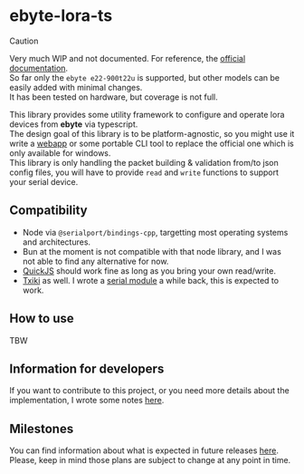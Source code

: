 # ebyte-lora-ts

> [!CAUTION]
> Very much WIP and not documented. For reference, the [official documentation](https://www.cdebyte.com/products/E22-900T22U).  
> So far only the `ebyte e22-900t22u` is supported, but other models can be easily added with minimal changes.  
> It has been tested on hardware, but coverage is not full.

This library provides some utility framework to configure and operate lora devices from **ebyte** via typescript.  
The design goal of this library is to be platform-agnostic, so you might use it write a [webapp](https://developer.mozilla.org/en-US/docs/Web/API/SerialPort) or some portable CLI tool to replace the official one which is only available for windows.  
This library is only handling the packet building & validation from/to json config files, you will have to provide `read` and `write` functions to support your serial device.

## Compatibility

- Node via `@serialport/bindings-cpp`, targetting most operating systems and architectures.
- Bun at the moment is not compatible with that node library, and I was not able to find any alternative for now.
- [QuickJS](https://github.com/quickjs-ng/quickjs) should work fine as long as you bring your own read/write.
- [Txiki](https://github.com/saghul/txiki.js) as well. I wrote a [serial module](https://github.com/KaruroChori/serial-txiki-module) a while back, this is expected to work.

## How to use

TBW

## Information for developers

If you want to contribute to this project, or you need more details about the implementation, I wrote some notes [here](./docs/developers.md).

## Milestones

You can find information about what is expected in future releases [here](./TODO.md).  
Please, keep in mind those plans are subject to change at any point in time.
